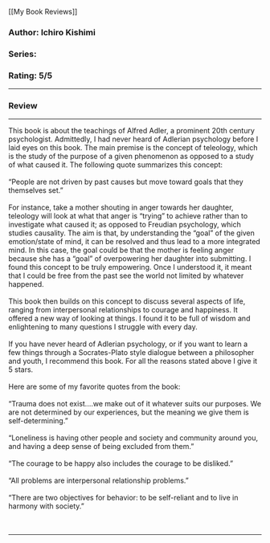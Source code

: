 
[[My Book Reviews]]
### Author: Ichiro Kishimi
### Series: 
### Rating: 5/5

---
### Review
---
This book is about the teachings of Alfred Adler, a prominent 20th century psychologist. Admittedly, I had never heard of Adlerian psychology before I laid eyes on this book. The main premise is the concept of teleology, which is the study of the purpose of a given phenomenon as opposed to a study of what caused it. The following quote summarizes this concept:<br/><br/>“People are not driven by past causes but move toward goals that they themselves set.” <br/><br/>For instance, take a mother shouting in anger towards her daughter, teleology will look at what that anger is “trying” to achieve rather than to investigate what caused it; as opposed to Freudian psychology, which studies causality. The aim is that, by understanding the “goal” of the given emotion/state of mind, it can be resolved and thus lead to a more integrated mind. In this case, the goal could be that the mother is feeling anger because she has a “goal” of overpowering her daughter into submitting.  I found this concept to be truly empowering. Once I understood it, it meant that I could be free from the past see the world not limited by whatever happened.<br/><br/>This book then builds on this concept to discuss several aspects of life, ranging from interpersonal relationships to courage and happiness. It offered a new way of looking at things. I found it to be full of wisdom and enlightening to many questions I struggle with every day.<br/><br/>If you have never heard of Adlerian psychology, or if you want to learn a few things through a Socrates-Plato style dialogue between a philosopher and youth, I recommend this book. For all the reasons stated above I give it 5 stars.<br/><br/>Here are some of my favorite quotes from the book:<br/><br/>“Trauma does not exist.…we make out of it whatever suits our purposes. We are not determined by our experiences, but the meaning we give them is self-determining.”<br/><br/>“Loneliness is having other people and society and community around you, and having a deep sense of being excluded from them.”<br/><br/>“The courage to be happy also includes the courage to be disliked.”<br/><br/>“All problems are interpersonal relationship problems.”<br/><br/>“There are two objectives for behavior: to be self-reliant and to live in harmony with society.”<br/><br/><br/>


---

